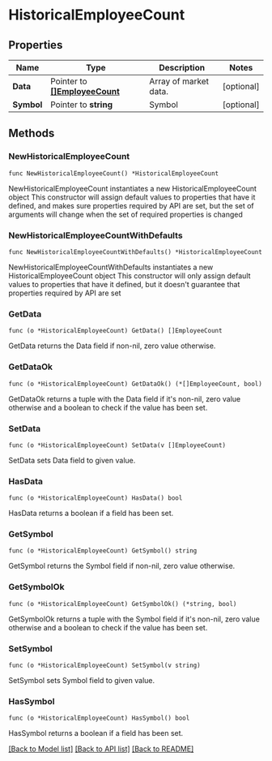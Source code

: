 # HistoricalEmployeeCount

## Properties

Name | Type | Description | Notes
------------ | ------------- | ------------- | -------------
**Data** | Pointer to [**[]EmployeeCount**](EmployeeCount.md) | Array of market data. | [optional] 
**Symbol** | Pointer to **string** | Symbol | [optional] 

## Methods

### NewHistoricalEmployeeCount

`func NewHistoricalEmployeeCount() *HistoricalEmployeeCount`

NewHistoricalEmployeeCount instantiates a new HistoricalEmployeeCount object
This constructor will assign default values to properties that have it defined,
and makes sure properties required by API are set, but the set of arguments
will change when the set of required properties is changed

### NewHistoricalEmployeeCountWithDefaults

`func NewHistoricalEmployeeCountWithDefaults() *HistoricalEmployeeCount`

NewHistoricalEmployeeCountWithDefaults instantiates a new HistoricalEmployeeCount object
This constructor will only assign default values to properties that have it defined,
but it doesn't guarantee that properties required by API are set

### GetData

`func (o *HistoricalEmployeeCount) GetData() []EmployeeCount`

GetData returns the Data field if non-nil, zero value otherwise.

### GetDataOk

`func (o *HistoricalEmployeeCount) GetDataOk() (*[]EmployeeCount, bool)`

GetDataOk returns a tuple with the Data field if it's non-nil, zero value otherwise
and a boolean to check if the value has been set.

### SetData

`func (o *HistoricalEmployeeCount) SetData(v []EmployeeCount)`

SetData sets Data field to given value.

### HasData

`func (o *HistoricalEmployeeCount) HasData() bool`

HasData returns a boolean if a field has been set.

### GetSymbol

`func (o *HistoricalEmployeeCount) GetSymbol() string`

GetSymbol returns the Symbol field if non-nil, zero value otherwise.

### GetSymbolOk

`func (o *HistoricalEmployeeCount) GetSymbolOk() (*string, bool)`

GetSymbolOk returns a tuple with the Symbol field if it's non-nil, zero value otherwise
and a boolean to check if the value has been set.

### SetSymbol

`func (o *HistoricalEmployeeCount) SetSymbol(v string)`

SetSymbol sets Symbol field to given value.

### HasSymbol

`func (o *HistoricalEmployeeCount) HasSymbol() bool`

HasSymbol returns a boolean if a field has been set.


[[Back to Model list]](../README.md#documentation-for-models) [[Back to API list]](../README.md#documentation-for-api-endpoints) [[Back to README]](../README.md)


